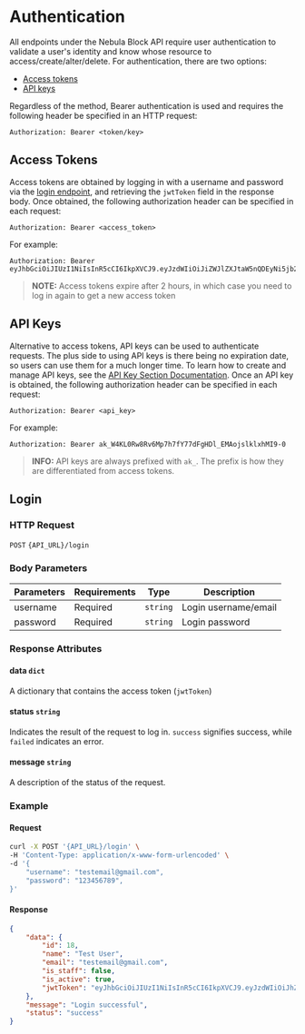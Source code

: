 # Authentication

All endpoints under the Nebula Block API require user authentication to validate a user's identity 
and know whose resource to access/create/alter/delete. For authentication, there are two options:
- [Access tokens](#access-tokens)
- [API keys](#api-keys)

Regardless of the method, Bearer authentication is used and requires the following header be specified in an HTTP request:
```
Authorization: Bearer <token/key>
```

## Access Tokens

Access tokens are obtained by logging in with a username and password via the [login endpoint](#login), and retrieving
the `jwtToken` field in the response body. Once obtained, the following authorization header can be specified in each
request:

```
Authorization: Bearer <access_token>
```

For example:

```
Authorization: Bearer eyJhbGciOiJIUzI1NiIsInR5cCI6IkpXVCJ9.eyJzdWIiOiJiZWJlZXJtaW5nQDEyNi5jb20iLCJyb2xlcyI6WyJHVUVTVCJdLCJleHAiOjE3MzAzOTM5NTMsInNjb3BlcyI6WyJHVUVTVCJdfQ.IVMMITYihqkMszTo_x7uP6gocxgN5RLfLZiJY8VqEyk
```

> **NOTE:**  Access tokens expire after 2 hours, in which case you need to log in again to get a new access token

## API Keys

Alternative to access tokens, API keys can be used to authenticate requests. The plus side to using API keys is there 
being no expiration date, so users can use them for a much longer time. To learn how to create and manage API keys, see the
[API Key Section Documentation](API_Keys/Create_API_Key.md). Once an API key is obtained, the following
authorization header can be specified in each request:

```
Authorization: Bearer <api_key>
```

For example:

```
Authorization: Bearer ak_W4KL0Rw8Rv6Mp7h7fY77dFgHDl_EMAojslklxhMI9-0
```

> **INFO:** API keys are always prefixed with `ak_`. The prefix is how they are differentiated from access tokens.

## Login

### HTTP Request

`POST` `{API_URL}/login`

### Body Parameters

| Parameters | Requirements      | Type     | Description          |
|------------|--------------------|----------|----------------------|
| username   | Required    | `string` | Login username/email |
| password   | Required| `string` | Login password       |

### Response Attributes

#### data `dict`

A dictionary that contains the access token (`jwtToken`)

#### status `string`

Indicates the result of the request to log in. `success` signifies success, while `failed` indicates an error.

#### message `string`

A description of the status of the request.

### Example

#### Request

```bash
curl -X POST '{API_URL}/login' \
-H 'Content-Type: application/x-www-form-urlencoded' \
-d '{
    "username": "testemail@gmail.com",
    "password": "123456789",
}'
```

#### Response

```json
{
    "data": {
        "id": 18,
        "name": "Test User",
        "email": "testemail@gmail.com",
        "is_staff": false,
        "is_active": true,
        "jwtToken": "eyJhbGciOiJIUzI1NiIsInR5cCI6IkpXVCJ9.eyJzdWIiOiJhZG1pbkBnbWFpbC5jb20iLCJyb2xlcyI6WyJBRE1JTiJdLCJleHAiOjE3MzA3NTg2MzYsInNjb3BlcyI6WyJBRE1JTiJdfQ.QwXYFII5y_V_9bIRQ3R-9W-jATjHa2yfklLaTQzVwS8"
    },
    "message": "Login successful",
    "status": "success"
}
```

